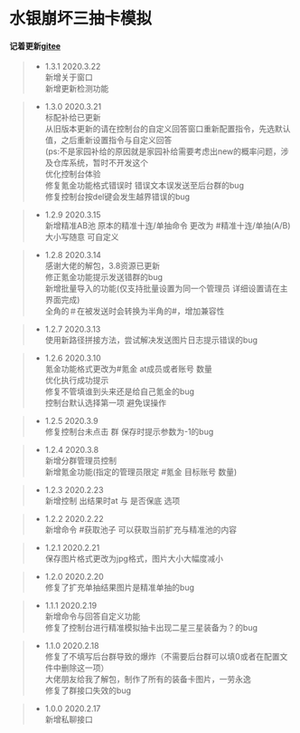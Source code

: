 # 水银崩坏三抽卡模拟
#### 记着更新[gitee](https://gitee.com/Hellobaka/BH3rdGachaSimulator)
>* 1.3.1 2020.3.22<br>
新增关于窗口<br>
新增更新检测功能<br>

>* 1.3.0 2020.3.21<br>
标配补给已更新<br>
从旧版本更新的请在控制台的自定义回答窗口重新配置指令，先选默认值，之后重新设置指令与自定义回答<br>
(ps:不是家园补给的原因就是家园补给需要考虑出new的概率问题，涉及仓库系统，暂时不开发这个<br>
优化控制台体验<br>
修复氪金功能格式错误时 错误文本误发送至后台群的bug<br>
修复控制台按del键会发生越界错误的bug<br>

>* 1.2.9 2020.3.15<br>
新增精准AB池 原本的精准十连/单抽命令 更改为 #精准十连/单抽(A/B)大小写随意 可自定义<br>

>* 1.2.8 2020.3.14<br>
感谢大佬的解包，3.8资源已更新<br>
修正氪金功能提示发送错群的bug<br>
新增批量导入的功能(仅支持批量设置为同一个管理员 详细设置请在主界面完成)<br>
全角的＃在被发送时会转换为半角的#，增加兼容性<br>

>* 1.2.7 2020.3.13<br>
使用新路径拼接方法，尝试解决发送图片日志提示错误的bug<br>

>* 1.2.6 2020.3.10<br>
氪金功能格式更改为#氪金 at成员或者账号 数量<br>
优化执行成功提示<br>
修复不管填谁到头来还是给自己氪金的bug<br>
控制台默认选择第一项 避免误操作<br>

>* 1.2.5 2020.3.9<br>
修复控制台未点击 群 保存时提示参数为-1的bug<br>

>* 1.2.4 2020.3.8<br>
新增分群管理员控制<br>
新增氪金功能(指定的管理员限定 #氪金 目标账号 数量)<br>

>* 1.2.3 2020.2.23<br>
新增控制 出结果时at 与 是否保底 选项<br>

>* 1.2.2 2020.2.22<br>
新增命令 #获取池子 可以获取当前扩充与精准池的内容<br>

>* 1.2.1 2020.2.21<br>
保存图片格式更改为jpg格式，图片大小大幅度减小<br>

>* 1.2.0 2020.2.20<br>
修复了扩充单抽结果图片是精准单抽的bug<br>

>* 1.1.1 2020.2.19<br>
新增命令与回答自定义功能<br>
修复了控制台进行精准模拟抽卡出现二星三星装备为？的bug<br>

>* 1.1.0 2020.2.18<br>
修复了不填写后台群导致的爆炸（不需要后台群可以填0或者在配置文件中删除这一项）<br>
大佬朋友给我了解包，制作了所有的装备卡图片，一劳永逸<br>
修复了群接口失效的bug<br>

>* 1.0.0 2020.2.17<br>
新增私聊接口<br>
